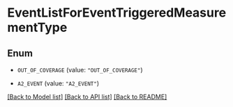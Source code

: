 # EventListForEventTriggeredMeasurementType

## Enum


* `OUT_OF_COVERAGE` (value: `"OUT_OF_COVERAGE"`)

* `A2_EVENT` (value: `"A2_EVENT"`)


[[Back to Model list]](../README.md#documentation-for-models) [[Back to API list]](../README.md#documentation-for-api-endpoints) [[Back to README]](../README.md)



